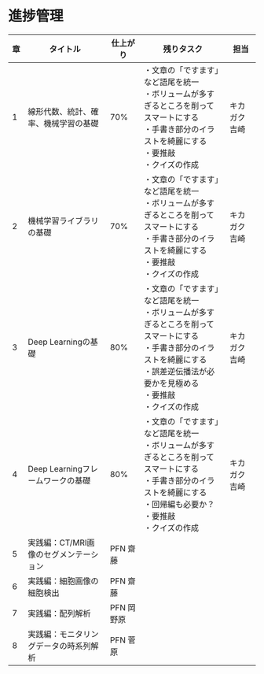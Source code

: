 # 進捗管理



| 章   | タイトル                               | 仕上がり | 残りタスク                                                   | 担当 |
| ---- | -------------------------------------- | -------- | ------------------------------------------------------------ | ---- |
| 1    | 線形代数、統計、確率、機械学習の基礎   | 70%      | ・文章の「ですます」など語尾を統一<br />・ボリュームが多すぎるところを削ってスマートにする<br />・手書き部分のイラストを綺麗にする<br />・要推敲<br />・クイズの作成 | キカガク 吉崎 |
| 2    | 機械学習ライブラリの基礎               | 70%      | ・文章の「ですます」など語尾を統一<br />・ボリュームが多すぎるところを削ってスマートにする<br />・手書き部分のイラストを綺麗にする<br />・要推敲<br />・クイズの作成 | キカガク 吉崎 |
| 3    | Deep Learningの基礎                    | 80%      | ・文章の「ですます」など語尾を統一<br />・ボリュームが多すぎるところを削ってスマートにする<br />・手書き部分のイラストを綺麗にする<br />・誤差逆伝播法が必要かを見極める<br />・要推敲<br />・クイズの作成 | キカガク 吉崎 |
| 4    | Deep Learningフレームワークの基礎      | 80%      | ・文章の「ですます」など語尾を統一<br />・ボリュームが多すぎるところを削ってスマートにする<br />・手書き部分のイラストを綺麗にする<br />・回帰編も必要か？<br />・要推敲<br />・クイズの作成 | キカガク 吉崎 |
| 5    | 実践編：CT/MRI画像のセグメンテーション | PFN 齋藤         |                                                              |      |
| 6    | 実践編：細胞画像の細胞検出             | PFN 齋藤         |                                                              |      |
| 7    | 実践編：配列解析                       | PFN 岡野原         |                                                              |      |
| 8    | 実践編：モニタリングデータの時系列解析 | PFN 菅原         |                                                              |      |
